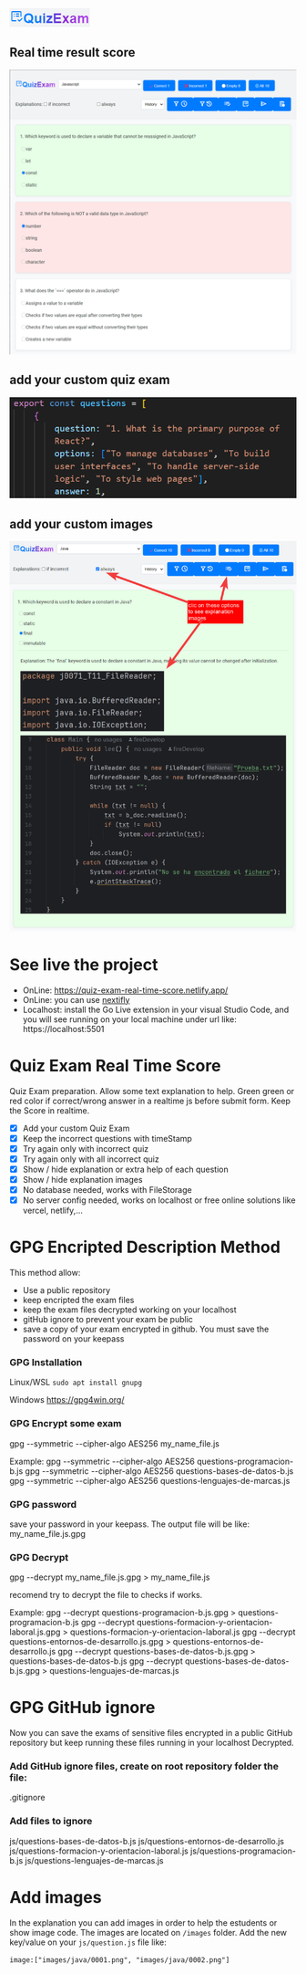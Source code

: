 ![Image Alt text](/images/0000.png)
## Real time result score
![Image Alt text](/images/0001.png)
## add your custom quiz exam
![Image Alt text](/images/0002.png)
## add your custom images
![Image Alt text](/images/0003.png)

# See live the project
- OnLine: https://quiz-exam-real-time-score.netlify.app/
- OnLine: you can use [nextifly](https://www.netlify.com/)
- Localhost: install the Go Live extension in your visual Studio Code, and you will see running on your local machine under url like: https://localhost:5501

# Quiz Exam Real Time Score
Quiz Exam preparation. Allow some text explanation to help. Green green or red color if correct/wrong answer in a realtime js before submit form. Keep the Score in realtime.
- [x] Add your custom Quiz Exam
- [x] Keep the incorrect questions with timeStamp
- [x] Try again only with incorrect quiz
- [x] Try again only with all incorrect quiz
- [x] Show / hide explanation or extra help of each question
- [x] Show / hide explanation images
- [x] No database needed, works with FileStorage
- [x] No server config needed, works on localhost or free online solutions like vercel, netlify,...

# GPG Encripted Description Method
This method allow:
- Use a public repository
- keep encripted the exam files
- keep the exam files decrypted working on your localhost
- gitHub ignore to prevent your exam be public
- save a copy of your exam encrypted in github. You must save the password on your keepass

### GPG Installation
Linux/WSL
```sudo apt install gnupg ```

Windows
https://gpg4win.org/

### GPG Encrypt some exam
gpg --symmetric --cipher-algo AES256 my_name_file.js

Example:
gpg --symmetric --cipher-algo AES256 questions-programacion-b.js
gpg --symmetric --cipher-algo AES256 questions-bases-de-datos-b.js
gpg --symmetric --cipher-algo AES256 questions-lenguajes-de-marcas.js

### GPG password 
save your password in your keepass. The output file will be like:
my_name_file.js.gpg

### GPG Decrypt
gpg --decrypt my_name_file.js.gpg > my_name_file.js

recomend try to decrypt the file to checks if works.

Example:
gpg --decrypt questions-programacion-b.js.gpg > questions-programacion-b.js
gpg --decrypt questions-formacion-y-orientacion-laboral.js.gpg > questions-formacion-y-orientacion-laboral.js
gpg --decrypt questions-entornos-de-desarrollo.js.gpg > questions-entornos-de-desarrollo.js
gpg --decrypt questions-bases-de-datos-b.js.gpg > questions-bases-de-datos-b.js
gpg --decrypt questions-bases-de-datos-b.js.gpg > questions-lenguajes-de-marcas.js

# GPG GitHub ignore
Now you can save the exams of sensitive files encrypted in a public GitHub repository but keep running these files running in your localhost Decrypted.

### Add GitHub ignore files, create on root repository folder the file:
.gitignore

### Add files to ignore
js/questions-bases-de-datos-b.js
js/questions-entornos-de-desarrollo.js
js/questions-formacion-y-orientacion-laboral.js
js/questions-programacion-b.js
js/questions-lenguajes-de-marcas.js

# Add images
In the explanation you can add images in order to help the estudents or show image code.
The images are located on ```/images``` folder.
Add the new key/value on your ```js/question.js``` file like: 
```
image:["images/java/0001.png", "images/java/0002.png"]
```









